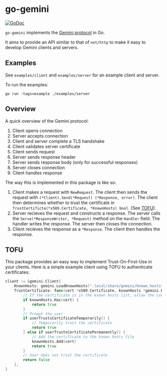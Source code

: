 # go-gemini

[![GoDoc](https://godoc.org/git.sr.ht/~adnano/go-gemini?status.svg)](https://godoc.org/git.sr.ht/~adnano/go-gemini)

`go-gemini` implements the [Gemini protocol](https://gemini.circumlunar.space)
in Go.

It aims to provide an API similar to that of `net/http` to make it easy to
develop Gemini clients and servers.

## Examples

See `examples/client` and `examples/server` for an example client and server.

To run the examples:

	go run -tags=example ./examples/server

## Overview

A quick overview of the Gemini protocol:

1. Client opens connection
2. Server accepts connection
3. Client and server complete a TLS handshake
4. Client validates server certificate
5. Client sends request
6. Server sends response header
7. Server sends response body (only for successful responses)
8. Server closes connection
9. Client handles response

The way this is implemented in this package is like so:

1. Client makes a request with `NewRequest`. The client then sends the request
	with `(*Client).Send(*Request) (*Response, error)`. The client then determines whether
	to trust the certificate in `TrustCertificte(*x509.Certificate, *KnownHosts) bool`.
	(See [TOFU](#tofu)).
2. Server recieves the request and constructs a response.
	The server calls the `Serve(*ResponseWriter, *Request)` method on the
	`Handler` field. The handler writes the response. The server then closes
	the connection.
3. Client recieves the response as a `*Response`. The client then handles the
	response.

## TOFU

This package provides an easy way to implement Trust-On-First-Use in your
clients. Here is a simple example client using TOFU to authenticate
certificates:

```go
client := &gemini.Client{
	KnownHosts: gemini.LoadKnownHosts(".local/share/gemini/known_hosts"),
	TrustCertificate: func(cert *x509.Certificate, knownHosts *gemini.KnownHosts) bool {
		// If the certificate is in the known hosts list, allow the connection
		if knownHosts.Has(cert) {
			return true
		}
		// Prompt the user
		if userTrustsCertificateTemporarily() {
			// Temporarily trust the certificate
			return true
		} else if userTrustsCertificatePermanently() {
			// Add the certificate to the known hosts file
			knownHosts.Add(cert)
			return true
		}
		// User does not trust the certificate
		return false
	},
}
```
